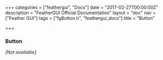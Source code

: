+++
categories = ["feathergui", "Docs"]
date = "2017-02-27T00:00:00Z"
description = "FeatherGUI Official Documentation"
layout = "doc"
nav = ["Feather GUI"]
tags = ["fgButton.h", "feathergui_docs"]
title = "Button"

+++
### Button

*[Not available]*